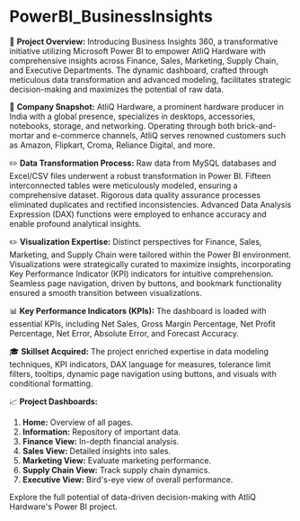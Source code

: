 # PowerBI_BusinessInsights

📌 **Project Overview:**
Introducing Business Insights 360, a transformative initiative utilizing Microsoft Power BI to empower AtliQ Hardware with comprehensive insights across Finance, Sales, Marketing, Supply Chain, and Executive Departments. The dynamic dashboard, crafted through meticulous data transformation and advanced modeling, facilitates strategic decision-making and maximizes the potential of raw data.

📌 **Company Snapshot:**
AtliQ Hardware, a prominent hardware producer in India with a global presence, specializes in desktops, accessories, notebooks, storage, and networking. Operating through both brick-and-mortar and e-commerce channels, AtliQ serves renowned customers such as Amazon, Flipkart, Croma, Reliance Digital, and more.

✏️ **Data Transformation Process:**
Raw data from MySQL databases and Excel/CSV files underwent a robust transformation in Power BI. Fifteen interconnected tables were meticulously modeled, ensuring a comprehensive dataset. Rigorous data quality assurance processes eliminated duplicates and rectified inconsistencies. Advanced Data Analysis Expression (DAX) functions were employed to enhance accuracy and enable profound analytical insights.

✏️ **Visualization Expertise:**
Distinct perspectives for Finance, Sales, Marketing, and Supply Chain were tailored within the Power BI environment. Visualizations were strategically curated to maximize insights, incorporating Key Performance Indicator (KPI) indicators for intuitive comprehension. Seamless page navigation, driven by buttons, and bookmark functionality ensured a smooth transition between visualizations.

📊 **Key Performance Indicators (KPIs):**
The dashboard is loaded with essential KPIs, including Net Sales, Gross Margin Percentage, Net Profit Percentage, Net Error, Absolute Error, and Forecast Accuracy.

🎓 **Skillset Acquired:**
The project enriched expertise in data modeling techniques, KPI indicators, DAX language for measures, tolerance limit filters, tooltips, dynamic page navigation using buttons, and visuals with conditional formatting.

📈 **Project Dashboards:**
1. **Home:** Overview of all pages.
2. **Information:** Repository of important data.
3. **Finance View:** In-depth financial analysis.
4. **Sales View:** Detailed insights into sales.
5. **Marketing View:** Evaluate marketing performance.
6. **Supply Chain View:** Track supply chain dynamics.
7. **Executive View:** Bird's-eye view of overall performance.

Explore the full potential of data-driven decision-making with AtliQ Hardware's Power BI project.
